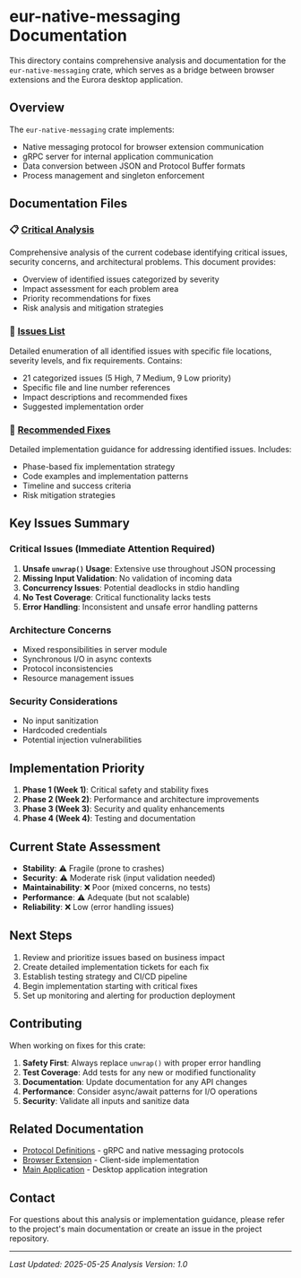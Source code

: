# eur-native-messaging Documentation

This directory contains comprehensive analysis and documentation for the `eur-native-messaging` crate, which serves as a bridge between browser extensions and the Eurora desktop application.

## Overview

The `eur-native-messaging` crate implements:
- Native messaging protocol for browser extension communication
- gRPC server for internal application communication
- Data conversion between JSON and Protocol Buffer formats
- Process management and singleton enforcement

## Documentation Files

### 📋 [Critical Analysis](./critical-analysis.md)
Comprehensive analysis of the current codebase identifying critical issues, security concerns, and architectural problems. This document provides:
- Overview of identified issues categorized by severity
- Impact assessment for each problem area
- Priority recommendations for fixes
- Risk analysis and mitigation strategies

### 📝 [Issues List](./issues-list.md)
Detailed enumeration of all identified issues with specific file locations, severity levels, and fix requirements. Contains:
- 21 categorized issues (5 High, 7 Medium, 9 Low priority)
- Specific file and line number references
- Impact descriptions and recommended fixes
- Suggested implementation order

### 🔧 [Recommended Fixes](./recommended-fixes.md)
Detailed implementation guidance for addressing identified issues. Includes:
- Phase-based fix implementation strategy
- Code examples and implementation patterns
- Timeline and success criteria
- Risk mitigation strategies

## Key Issues Summary

### Critical Issues (Immediate Attention Required)
1. **Unsafe `unwrap()` Usage**: Extensive use throughout JSON processing
2. **Missing Input Validation**: No validation of incoming data
3. **Concurrency Issues**: Potential deadlocks in stdio handling
4. **No Test Coverage**: Critical functionality lacks tests
5. **Error Handling**: Inconsistent and unsafe error handling patterns

### Architecture Concerns
- Mixed responsibilities in server module
- Synchronous I/O in async contexts
- Protocol inconsistencies
- Resource management issues

### Security Considerations
- No input sanitization
- Hardcoded credentials
- Potential injection vulnerabilities

## Implementation Priority

1. **Phase 1 (Week 1)**: Critical safety and stability fixes
2. **Phase 2 (Week 2)**: Performance and architecture improvements
3. **Phase 3 (Week 3)**: Security and quality enhancements
4. **Phase 4 (Week 4)**: Testing and documentation

## Current State Assessment

- **Stability**: ⚠️ Fragile (prone to crashes)
- **Security**: ⚠️ Moderate risk (input validation needed)
- **Maintainability**: ❌ Poor (mixed concerns, no tests)
- **Performance**: ⚠️ Adequate (but not scalable)
- **Reliability**: ❌ Low (error handling issues)

## Next Steps

1. Review and prioritize issues based on business impact
2. Create detailed implementation tickets for each fix
3. Establish testing strategy and CI/CD pipeline
4. Begin implementation starting with critical fixes
5. Set up monitoring and alerting for production deployment

## Contributing

When working on fixes for this crate:

1. **Safety First**: Always replace `unwrap()` with proper error handling
2. **Test Coverage**: Add tests for any new or modified functionality
3. **Documentation**: Update documentation for any API changes
4. **Performance**: Consider async/await patterns for I/O operations
5. **Security**: Validate all inputs and sanitize data

## Related Documentation

- [Protocol Definitions](../../../proto/) - gRPC and native messaging protocols
- [Browser Extension](../../../extensions/) - Client-side implementation
- [Main Application](../../eur-tauri/) - Desktop application integration

## Contact

For questions about this analysis or implementation guidance, please refer to the project's main documentation or create an issue in the project repository.

---

*Last Updated: 2025-05-25*
*Analysis Version: 1.0*
